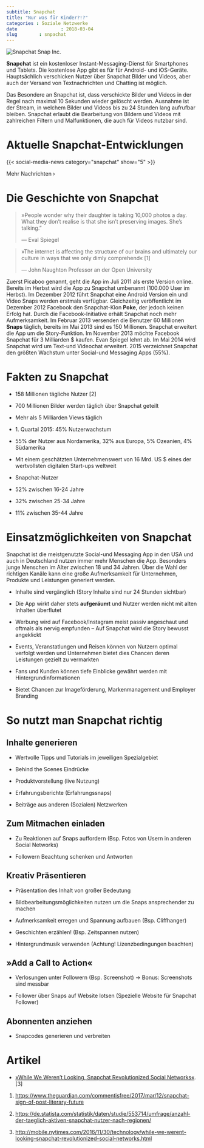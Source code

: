 ```yaml
---
subtitle: Snapchat
title: "Nur was für Kinder?!?"
categories : Soziale Netzwerke
date                : 2018-03-04
slug        : snpachat
---
```


![Snapchat Snap Inc.](../images/snapchat-titel.png)

**Snapchat** ist ein kostenloser Instant-Messaging-Dienst für
Smartphones und Tablets. Die kostenlose App gibt es für für Android- und
iOS-Geräte. Hauptsächlich verschicken Nutzer über Snapchat Bilder und
Videos, aber auch der Versand von Textnachrichten und Chatting ist
möglich.
<!-- readmore -->

Das Besondere an Snapchat ist, dass verschickte Bilder und Videos in der
Regel nach maximal 10 Sekunden wieder gelöscht werden. Ausnahme ist der
Stream, in welchem Bilder und Videos bis zu 24 Stunden lang aufrufbar
bleiben. Snapchat erlaubt die Bearbeitung von Bildern und Videos mit
zahlreichen Filtern und Malfunktionen, die auch für Videos nutzbar sind.

# Aktuelle Snapchat-Entwicklungen

{{< social-media-news category="snapchat" show="5" >}}

Mehr Nachrichten ›

# Die Geschichte von Snapchat

> »People wonder why their daughter is taking 10,000 photos a day. What
> they don’t realise is that she isn’t preserving images. She’s
> talking.”
> 
> —  Eval Spiegel 

> »The internet is affecting the structure of our brains and ultimately
> our culture in ways that we only dimly comprehend« \[1\]
> 
> —  John Naughton Professor an der Open University 

Zuerst Picaboo genannt, geht die App im Juli 2011 als erste Version
online. Bereits im Herbst wird die App zu Snapchat umbenannt (100.000
User im Herbst). Im Dezember 2012 führt Snapchat eine Android Version
ein und Video Snaps werden erstmals verfügbar. Gleichzeitig
veröffentlicht im Dezember 2012 Facebook den Snapchat-Klon **Poke**,
der jedoch keinen Erfolg hat. Durch die Facebook-Initiative erhält
Snapchat noch mehr Aufmerksamkeit. Im Februar 2013 versenden die
Benutzer 60 Millionen **Snaps** täglich, bereits im Mai 2013 sind es 150
Millionen. Snapchat erweitert die App um die Story-Funktion. Im November
2013 möchte Facebook Snapchat für 3 Milliarden $ kaufen. Evan Spiegel
lehnt ab. Im Mai 2014 wird Snapchat wird um Text-und Videochat
erweitert. 2015 verzeichnet Snapchat den größten Wachstum unter
Social-und Messaging Apps (55%).

# Fakten zu Snapchat

* 158 Millionen tägliche Nutzer \[2\]

* 700 Millionen Bilder werden täglich über Snapchat geteilt

* Mehr als 5 Milliarden Views täglich

* 1\. Quartal 2015: 45% Nutzerwachstum

* 55% der Nutzer aus Nordamerika, 32% aus Europa, 5% Ozeanien, 4%
    Südamerika

* Mit einem geschätzten Unternehmenswert von 16 Mrd. US $ eines der
    wertvollsten digitalen Start-ups weltweit

* Snapchat-Nutzer

* 52% zwischen 16-24 Jahre

* 32% zwischen 25-34 Jahre

* 11% zwischen 35-44 Jahre

# Einsatzmöglichkeiten von Snapchat

Snapchat ist die meistgenutzte Social-und Messaging App in den USA und
auch in Deutschland nutzen immer mehr Menschen die App. Besonders junge
Menschen im Alter zwischen 18 und 34 Jahren. Über die Wahl der richtigen
Kanäle kann eine große Aufmerksamkeit für Unternehmen, Produkte und
Leistungen generiert werden.

* Inhalte sind vergänglich (Story Inhalte sind nur 24 Stunden
    sichtbar)

* Die App wirkt daher stets **aufgeräumt** und Nutzer werden nicht mit
    alten Inhalten überflutet

* Werbung wird auf Facebook/Instagram meist passiv angeschaut und
    oftmals als nervig empfunden – Auf Snapchat wird die Story bewusst
    angeklickt

* Events, Veranstatlungen und Reisen können von Nutzern optimal
    verfolgt werden und Unternehmen bietet dies Chancen deren Leistungen
    gezielt zu vermarkten

* Fans und Kunden können tiefe Einblicke gewährt werden mit
    Hintergrundinformationen

* Bietet Chancen zur Imageförderung, Markenmanagement und Employer
    Branding

# So nutzt man Snapchat richtig

## Inhalte generieren

* Wertvolle Tipps und Tutorials im jeweiligen Spezialgebiet

* Behind the Scenes Eindrücke

* Produktvorstellung (live Nutzung)

* Erfahrungsberichte (Erfahrungssnaps)

* Beiträge aus anderen (Sozialen) Netzwerken

## Zum Mitmachen einladen

* Zu Reaktionen auf Snaps auffordern (Bsp. Fotos von Usern in anderen
    Social Networks)

* Followern Beachtung schenken und Antworten

## Kreativ Präsentieren

* Präsentation des Inhalt von großer Bedeutung

* Bildbearbeitungsmöglichkeiten nutzen um die Snaps ansprechender zu
    machen

* Aufmerksamkeit erregen und Spannung aufbauen (Bsp. Cliffhanger)

* Geschichten erzählen\! (Bsp. Zeitspannen nutzen)

* Hintergrundmusik verwenden (Achtung\! Lizenzbedingungen beachten)

## »Add a Call to Action«

* Verlosungen unter Followern (Bsp. Screenshot) → Bonus: Screenshots
    sind messbar

* Follower über Snaps auf Website lotsen (Spezielle Website für
    Snapchat Follower)

## Abonnenten anziehen

* Snapcodes generieren und verbreiten

# Artikel

* [»While We Weren’t Looking, Snapchat Revolutionized Social
    Networks«](http://mobile.nytimes.com/2016/11/30/technology/while-we-werent-looking-snapchat-revolutionized-social-networks.html).\[3\]

<!-- end list -->

1.  <https://www.theguardian.com/commentisfree/2017/mar/12/snapchat-sign-of-post-literary-future>

2.  <https://de.statista.com/statistik/daten/studie/553714/umfrage/anzahl-der-taeglich-aktiven-snapchat-nutzer-nach-regionen/>

3.  <http://mobile.nytimes.com/2016/11/30/technology/while-we-werent-looking-snapchat-revolutionized-social-networks.html>
